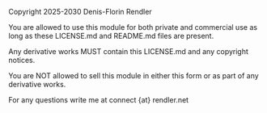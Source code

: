 Copyright 2025-2030 Denis-Florin Rendler

You are allowed to use this module for both private and commercial use as long as these
LICENSE.md and README.md files are present.

Any derivative works MUST contain this LICENSE.md and any copyright notices.

You are NOT allowed to sell this module in either this form or as part of any derivative
works.

For any questions write me at connect {at} rendler.net

